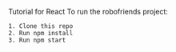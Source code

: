 Tutorial for React To run the robofriends project:

    1. Clone this repo
    2. Run npm install
    3. Run npm start


